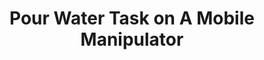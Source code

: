 ---
layout: default
title: 'Pour Water Task on A Mobile Manipulator'
authors: <strong>Yen-Jen Wang</strong>, Yanjiang Guo, Xiaoyu Chen, Jianyu Chen
info: 'Description:
    <ul>
        <li>Use ROS to control the mobile manipulator to complete the pouring task.</li>
        <li>Use more accurate observation as a teaching model to train students using image input.</li>
    </ul>'
year: 2022.06
pdf: ''
code: ''
project_page: ''
youtube: https://www.youtube.com/watch?v=dDrZVPAhRY4
official_link: ''
---